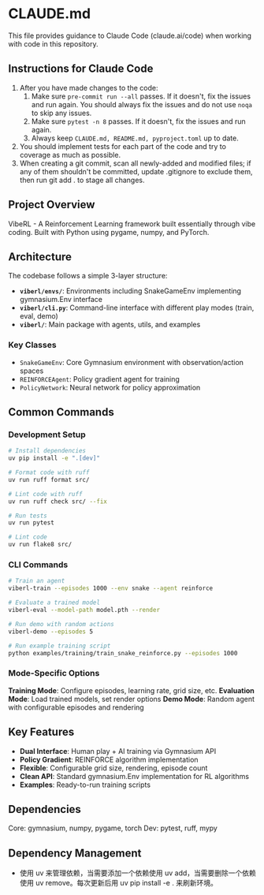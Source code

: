 # CLAUDE.md

This file provides guidance to Claude Code (claude.ai/code) when working with code in this repository.

## Instructions for Claude Code

1. After you have made changes to the code:
   1.  Make sure `pre-commit run --all` passes. If it doesn't, fix the issues and run again. You should always fix the issues and do not use `noqa` to skip any issues.
   2.  Make sure `pytest -n 8` passes. If it doesn't, fix the issues and run again.
   3.  Always keep `CLAUDE.md, README.md, pyproject.toml` up to date.
2. You should implement tests for each part of the code and try to coverage as much as possible.
3. When creating a git commit, scan all newly-added and modified files; if any of them shouldn't be committed, update .gitignore to exclude them, then run git add . to stage all changes.

## Project Overview

VibeRL - A Reinforcement Learning framework built essentially through vibe coding. Built with Python using pygame, numpy, and PyTorch.

## Architecture

The codebase follows a simple 3-layer structure:

- **`viberl/envs/`**: Environments including SnakeGameEnv implementing gymnasium.Env interface
- **`viberl/cli.py`**: Command-line interface with different play modes (train, eval, demo)
- **`viberl/`**: Main package with agents, utils, and examples

### Key Classes

- `SnakeGameEnv`: Core Gymnasium environment with observation/action spaces
- `REINFORCEAgent`: Policy gradient agent for training
- `PolicyNetwork`: Neural network for policy approximation

## Common Commands

### Development Setup
```bash
# Install dependencies
uv pip install -e ".[dev]"

# Format code with ruff
uv run ruff format src/

# Lint code with ruff
uv run ruff check src/ --fix

# Run tests
uv run pytest

# Lint code
uv run flake8 src/
```

### CLI Commands
```bash
# Train an agent
viberl-train --episodes 1000 --env snake --agent reinforce

# Evaluate a trained model
viberl-eval --model-path model.pth --render

# Run demo with random actions
viberl-demo --episodes 5

# Run example training script
python examples/training/train_snake_reinforce.py --episodes 1000
```

### Mode-Specific Options

**Training Mode**: Configure episodes, learning rate, grid size, etc.
**Evaluation Mode**: Load trained models, set render options
**Demo Mode**: Random agent with configurable episodes and rendering

## Key Features

- **Dual Interface**: Human play + AI training via Gymnasium API
- **Policy Gradient**: REINFORCE algorithm implementation
- **Flexible**: Configurable grid size, rendering, episode count
- **Clean API**: Standard gymnasium.Env implementation for RL algorithms
- **Examples**: Ready-to-run training scripts

## Dependencies

Core: gymnasium, numpy, pygame, torch
Dev: pytest, ruff, mypy

## Dependency Management
- 使用 uv 来管理依赖，当需要添加一个依赖使用 uv add，当需要删除一个依赖使用 uv remove。每次更新后用 uv pip install -e . 来刷新环境。